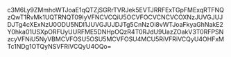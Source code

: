 c3M6Ly9ZMmhoWTJoaE1qQTZjSGRrTVRJek5EVTJRRFExTGpFMExqRTFNQzQwT1RvMk1UQTRNQT09IyVFNCVCQiU5OCVFOCVCNCVCOXNzJUVGJUJDJTg4cXExNzU0ODU5NDI1JUVGJUJDJTg5CnNzOi8vWTJoaFkyaGhNakE2Y0hka01USXpORFUyUURFME5DNHpOQzR4T0RJdU9UazZOakV3T0RFPSNzcyVFNiU5NyVBMCVFOSU5OSU5MCVFOSU4MCU5RiVFRiVCQyU4OHFxMTc1NDg1OTQyNSVFRiVCQyU4OQo=
